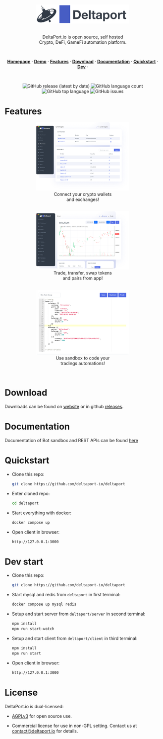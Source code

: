 
<div align="center">
  <br/>
  <img src="./client/public/logo-big-dark.png" width="300" />
  <br/>
  <br/>
  <p>
    DeltaPort.io is open source, self hosted<br>
    Crypto, DeFi, GameFi automation platform.
  </p>
  <br/>
  <p>
    <a href="https://deltaport.io"><strong>Homepage</strong></a> ·
    <a href="https://demo.deltaport.io/login?ssid=1823375daa7.5MhliuKvWyFIrseSdIjJtyuJMEYecpJLn6LnQ4dn9VfAGd3oEeXbUpG/2np53d4d" target="_blank"><strong>Demo</strong></a> ·
    <a href="#features"><strong>Features</strong></a> ·
    <a href="#download"><strong>Download</strong></a> ·
    <a href="#documentation"><strong>Documentation</strong></a> ·
    <a href="#quickstart"><strong>Quickstart</strong></a> ·
    <a href="#dev"><strong>Dev</strong></a> ·
  </p>
  <br/>

  ![GitHub release (latest by date)](https://img.shields.io/github/v/release/Deltaport-io/deltaport)
  ![GitHub language count](https://img.shields.io/github/languages/count/Deltaport-io/deltaport)
  ![GitHub top language](https://img.shields.io/github/languages/top/Deltaport-io/deltaport)
  ![GitHub issues](https://img.shields.io/github/issues/Deltaport-io/deltaport)
  <br/>
</div>

# Features
<div style="padding-bottom: 30px; text-align: center;">
  <img src="./client/public/about1.png" width="300" />
  <div style="width: 200px; margin: 0 auto;">Connect your crypto wallets and exchanges!</div>
</div>
<div style="padding-bottom: 30px; text-align: center;">
  <img src="./client/public/about2.png" width="300" />
  <div style="width: 200px; margin: 0 auto;">Trade, transfer, swap tokens and pairs from app!</div>
</div>
<div style="padding-bottom: 30px; text-align: center;">
  <img src="./client/public/feature.png" width="300" />
  <div style="width: 200px; margin: 0 auto;">Use sandbox to code your tradings automations!</div>
</div>

# Download

Downloads can be found on [website](https://deltaport.io) or in github [releases](https://github.com/Deltaport-io/deltaport/releases).

# Documentation

Documentation of Bot sandbox and REST APIs can be found [here](https://github.com/Deltaport-io/deltaport/blob/main/client/src/Main.md)

# Quickstart

- Clone this repo: 
  ```sh
  git clone https://github.com/deltaport-io/deltaport
  ```
- Enter cloned repo:
  ```sh
  cd deltaport
  ```
- Start everything with docker:
  ```sh
  docker compose up
  ```
- Open client in browser:
  ```sh
  http://127.0.0.1:3000
  ```

# Dev start

- Clone this repo: 
  ```sh
  git clone https://github.com/deltaport-io/deltaport
  ```
- Start mysql and redis from `deltaport` in first terminal:
  ```sh
  docker compose up mysql redis
  ```
- Setup and start server from `deltaport/server` in second terminal:
  ```sh
  npm install
  npm run start-watch
  ```
- Setup and start client from `deltaport/client` in third terminal:
  ```sh
  npm install
  npm run start
  ```
- Open client in browser:
  ```sh
  http://127.0.0.1:3000
  ```

# License

DeltaPort.io is dual-licensed:

* [AGPLv3](https://opensource.org/licenses/AGPL-3.0) for open source use.

* Commercial license for use in non-GPL setting. Contact us at contact@deltaport.io for details.
